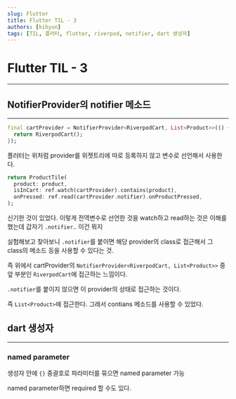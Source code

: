 ```yaml
---
slug: Flutter
title: Flutter TIL - 3
authors: [kihyun]
tags: [TIL, 플러터, flutter, riverpod, notifier, dart 생성자]
---
```


# Flutter TIL - 3

---

## NotifierProvider의 notifier 메소드

---

```dart
final cartProvider = NotifierProvider<RiverpodCart, List<Product>>(() {
  return RiverpodCart();
});
```

플러터는 위처럼 provider를 위젯트리에 따로 등록하지 않고 변수로 선언해서 사용한다.

```dart
return ProductTile(
  product: product,
  isInCart: ref.watch(cartProvider).contains(product),
  onPressed: ref.read(cartProvider.notifier).onProductPressed,
);
```

신기한 것이 있었다. 이렇게 전역변수로 선언한 것을 watch하고 read하는 것은 이해를 했는데 갑자기 `.notifier`.. 이건 뭐지

실험해보고 찾아보니 `.notifier`를 붙이면 해당 provider의 class로 접근해서 그 class의 메소드 등을 사용할 수 있다는 것.

즉 위에서 cartProvider의 `NotifierProvider<RiverpodCart, List<Product>>` 중 앞 부분인 `RiverpodCart`에 접근하는 느낌이다.

`.notifier`를 붙이지 않으면 이 provider의 상태로 접근하는 것이다.

즉 `List<Product>`에 접근한다. 그래서 contians 메소드를 사용할 수 있었다.

## dart 생성자

---

### named parameter

생성자 안에 `{}` 중괄호로 파라미터를 묶으면 named parameter 가능

named parameter하면 required 할 수도 있다.
